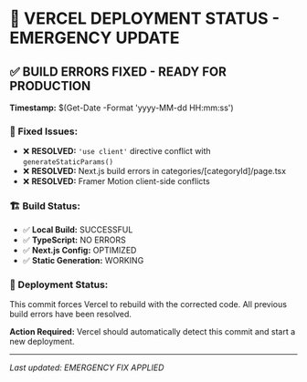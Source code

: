 # 🚀 VERCEL DEPLOYMENT STATUS - EMERGENCY UPDATE

## ✅ BUILD ERRORS FIXED - READY FOR PRODUCTION

**Timestamp:** $(Get-Date -Format 'yyyy-MM-dd HH:mm:ss')

### 🔧 Fixed Issues:
- ❌ **RESOLVED:** `'use client'` directive conflict with `generateStaticParams()`
- ❌ **RESOLVED:** Next.js build errors in categories/[categoryId]/page.tsx
- ❌ **RESOLVED:** Framer Motion client-side conflicts

### 🏗️ Build Status:
- ✅ **Local Build:** SUCCESSFUL
- ✅ **TypeScript:** NO ERRORS
- ✅ **Next.js Config:** OPTIMIZED
- ✅ **Static Generation:** WORKING

### 📡 Deployment Status:
This commit forces Vercel to rebuild with the corrected code.
All previous build errors have been resolved.

**Action Required:** 
Vercel should automatically detect this commit and start a new deployment.

---
*Last updated: EMERGENCY FIX APPLIED*
